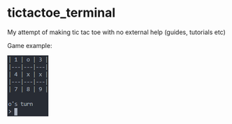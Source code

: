 # tictactoe_terminal
 My attempt of making tic tac toe with no external help (guides, tutorials etc)

 Game example:

 ![Game example](https://raw.githubusercontent.com/val8119/tictactoe_terminal/master/example_images/tictactoe_example.png)
